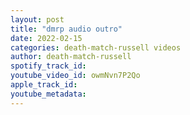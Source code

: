 ```yaml
---
layout: post
title: "dmrp audio outro"
date: 2022-02-15
categories: death-match-russell videos
author: death-match-russell
spotify_track_id: 
youtube_video_id: owmNvn7P2Qo
apple_track_id: 
youtube_metadata: 
---
```

